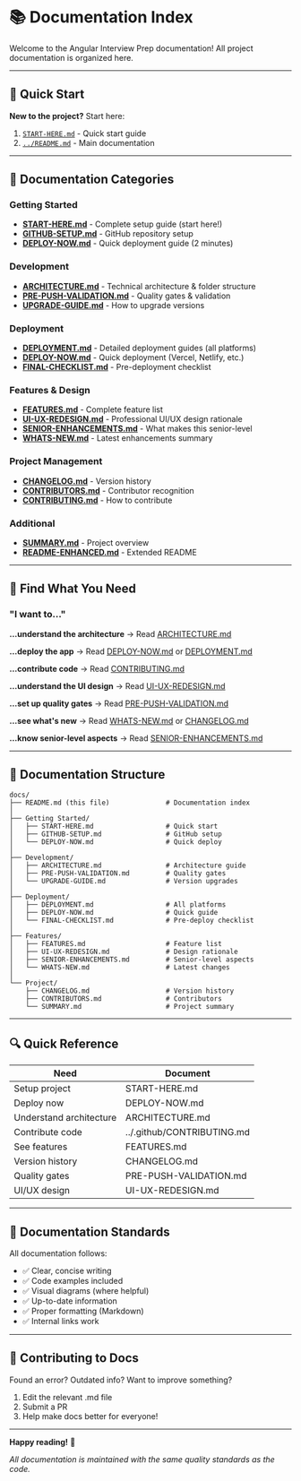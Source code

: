 # 📚 Documentation Index

Welcome to the Angular Interview Prep documentation! All project documentation is organized here.

---

## 🚀 Quick Start

**New to the project?** Start here:

1. [`START-HERE.md`](START-HERE.md) - Quick start guide
2. [`../README.md`](../README.md) - Main documentation

---

## 📖 Documentation Categories

### Getting Started

- **[START-HERE.md](START-HERE.md)** - Complete setup guide (start here!)
- **[GITHUB-SETUP.md](GITHUB-SETUP.md)** - GitHub repository setup
- **[DEPLOY-NOW.md](DEPLOY-NOW.md)** - Quick deployment guide (2 minutes)

### Development

- **[ARCHITECTURE.md](ARCHITECTURE.md)** - Technical architecture & folder structure
- **[PRE-PUSH-VALIDATION.md](PRE-PUSH-VALIDATION.md)** - Quality gates & validation
- **[UPGRADE-GUIDE.md](UPGRADE-GUIDE.md)** - How to upgrade versions

### Deployment

- **[DEPLOYMENT.md](DEPLOYMENT.md)** - Detailed deployment guides (all platforms)
- **[DEPLOY-NOW.md](DEPLOY-NOW.md)** - Quick deployment (Vercel, Netlify, etc.)
- **[FINAL-CHECKLIST.md](FINAL-CHECKLIST.md)** - Pre-deployment checklist

### Features & Design

- **[FEATURES.md](FEATURES.md)** - Complete feature list
- **[UI-UX-REDESIGN.md](UI-UX-REDESIGN.md)** - Professional UI/UX design rationale
- **[SENIOR-ENHANCEMENTS.md](SENIOR-ENHANCEMENTS.md)** - What makes this senior-level
- **[WHATS-NEW.md](WHATS-NEW.md)** - Latest enhancements summary

### Project Management

- **[CHANGELOG.md](CHANGELOG.md)** - Version history
- **[CONTRIBUTORS.md](CONTRIBUTORS.md)** - Contributor recognition
- **[CONTRIBUTING.md](../.github/CONTRIBUTING.md)** - How to contribute

### Additional

- **[SUMMARY.md](SUMMARY.md)** - Project overview
- **[README-ENHANCED.md](README-ENHANCED.md)** - Extended README

---

## 🎯 Find What You Need

### "I want to..."

**...understand the architecture**
→ Read [ARCHITECTURE.md](ARCHITECTURE.md)

**...deploy the app**
→ Read [DEPLOY-NOW.md](DEPLOY-NOW.md) or [DEPLOYMENT.md](DEPLOYMENT.md)

**...contribute code**
→ Read [CONTRIBUTING.md](../.github/CONTRIBUTING.md)

**...understand the UI design**
→ Read [UI-UX-REDESIGN.md](UI-UX-REDESIGN.md)

**...set up quality gates**
→ Read [PRE-PUSH-VALIDATION.md](PRE-PUSH-VALIDATION.md)

**...see what's new**
→ Read [WHATS-NEW.md](WHATS-NEW.md) or [CHANGELOG.md](CHANGELOG.md)

**...know senior-level aspects**
→ Read [SENIOR-ENHANCEMENTS.md](SENIOR-ENHANCEMENTS.md)

---

## 📁 Documentation Structure

```
docs/
├── README.md (this file)              # Documentation index
│
├── Getting Started/
│   ├── START-HERE.md                  # Quick start
│   ├── GITHUB-SETUP.md                # GitHub setup
│   └── DEPLOY-NOW.md                  # Quick deploy
│
├── Development/
│   ├── ARCHITECTURE.md                # Architecture guide
│   ├── PRE-PUSH-VALIDATION.md         # Quality gates
│   └── UPGRADE-GUIDE.md               # Version upgrades
│
├── Deployment/
│   ├── DEPLOYMENT.md                  # All platforms
│   ├── DEPLOY-NOW.md                  # Quick guide
│   └── FINAL-CHECKLIST.md             # Pre-deploy checklist
│
├── Features/
│   ├── FEATURES.md                    # Feature list
│   ├── UI-UX-REDESIGN.md              # Design rationale
│   ├── SENIOR-ENHANCEMENTS.md         # Senior-level aspects
│   └── WHATS-NEW.md                   # Latest changes
│
└── Project/
    ├── CHANGELOG.md                   # Version history
    ├── CONTRIBUTORS.md                # Contributors
    └── SUMMARY.md                     # Project summary
```

---

## 🔍 Quick Reference

| Need                    | Document                   |
| ----------------------- | -------------------------- |
| Setup project           | START-HERE.md              |
| Deploy now              | DEPLOY-NOW.md              |
| Understand architecture | ARCHITECTURE.md            |
| Contribute code         | ../.github/CONTRIBUTING.md |
| See features            | FEATURES.md                |
| Version history         | CHANGELOG.md               |
| Quality gates           | PRE-PUSH-VALIDATION.md     |
| UI/UX design            | UI-UX-REDESIGN.md          |

---

## 📝 Documentation Standards

All documentation follows:

- ✅ Clear, concise writing
- ✅ Code examples included
- ✅ Visual diagrams (where helpful)
- ✅ Up-to-date information
- ✅ Proper formatting (Markdown)
- ✅ Internal links work

---

## 🤝 Contributing to Docs

Found an error? Outdated info? Want to improve something?

1. Edit the relevant .md file
2. Submit a PR
3. Help make docs better for everyone!

---

**Happy reading!** 📖

_All documentation is maintained with the same quality standards as the code._
